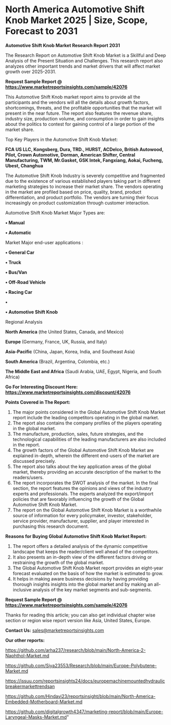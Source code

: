 # North America Automotive Shift Knob Market 2025 | Size, Scope, Forecast to 2031

<strong>Automotive Shift Knob Market Research Report 2031</strong>

The Research Report on Automotive Shift Knob Market is a Skillful and Deep Analysis of the Present Situation and Challenges. This research report also analyzes other important trends and market drivers that will affect market growth over 2025-2031.

<strong>Request Sample Report @ <a href=https://www.marketreportsinsights.com/sample/42076>https://www.marketreportsinsights.com/sample/42076</a></strong>

This Automotive Shift Knob market report aims to provide all the participants and the vendors will all the details about growth factors, shortcomings, threats, and the profitable opportunities that the market will present in the near future. The report also features the revenue share, industry size, production volume, and consumption in order to gain insights about the politics to contest for gaining control of a large portion of the market share.

Top Key Players in the Automotive Shift Knob Market:

<strong>FCA US LLC, Kongsberg, Dura, TRD., HURST, ACDelco, British Autowood, Pilot, Crown Automotive, Dorman, American Shifter, Central Manufacturing, TWM, Mr.Gasket, GSK Intek, Fangxiang, Aokai, Fucheng, Ubest, Changhua</strong>

The Automotive Shift Knob Industry is severely competitive and fragmented due to the existence of various established players taking part in different marketing strategies to increase their market share. The vendors operating in the market are profiled based on price, quality, brand, product differentiation, and product portfolio. The vendors are turning their focus increasingly on product customization through customer interaction.

Automotive Shift Knob Market Major Types are:

<strong>•  Manual

•  Automatic</strong>

Market Major end-user applications :

<strong>•  General Car

•  Truck

•  Bus/Van

•  Off-Road Vehicle

•  Racing Car

•  

•  Automotive Shift Knob</strong>

Regional Analysis

</u><strong><b>North America</b></strong> (the United States, Canada, and Mexico)

<strong><b>Europe </b></strong>(Germany, France, UK, Russia, and Italy)

<strong><b>Asia-Pacific</b></strong> (China, Japan, Korea, India, and Southeast Asia)

<strong><b>South America</b></strong> (Brazil, Argentina, Colombia, etc.)

<strong><b>The Middle East and Africa</b></strong> (Saudi Arabia, UAE, Egypt, Nigeria, and South Africa)

<strong>Go For Interesting Discount Here: <a href=https://www.marketreportsinsights.com/discount/42076>https://www.marketreportsinsights.com/discount/42076</a></strong>

<strong>Points Covered in The Report:</strong>
<ol>
  <li>The major points considered in the Global Automotive Shift Knob Market report include the leading competitors operating in the global market.</li>
  <li>The report also contains the company profiles of the players operating in the global market.</li>
  <li>The manufacture, production, sales, future strategies, and the technological capabilities of the leading manufacturers are also included in the report.</li>
  <li>The growth factors of the Global Automotive Shift Knob Market are explained in-depth, wherein the different end-users of the market are discussed precisely.</li>
  <li>The report also talks about the key application areas of the global market, thereby providing an accurate description of the market to the readers/users.</li>
  <li>The report incorporates the SWOT analysis of the market. In the final section, the report features the opinions and views of the industry experts and professionals. The experts analyzed the export/import policies that are favorably influencing the growth of the Global Automotive Shift Knob Market.</li>
  <li>The report on the Global Automotive Shift Knob Market is a worthwhile source of information for every policymaker, investor, stakeholder, service provider, manufacturer, supplier, and player interested in purchasing this research document.</li>
</ol>
<strong>Reasons for Buying Global Automotive Shift Knob Market Report:</strong>

<ol>
  <li>The report offers a detailed analysis of the dynamic competitive landscape that keeps the reader/client well ahead of the competitors.</li>
  <li>It also presents an in-depth view of the different factors driving or restraining the growth of the global market.</li>
  <li>The Global Automotive Shift Knob Market report provides an eight-year forecast evaluated on the basis of how the market is estimated to grow.</li>
  <li>It helps in making aware business decisions by having providing thorough insights insights into the global market and by making an all-inclusive analysis of the key market segments and sub-segments.</li>
</ol>
<strong>Request Sample Report @ <a href=https://www.marketreportsinsights.com/sample/42076>https://www.marketreportsinsights.com/sample/42076</a></strong>


Thanks for reading this article; you can also get individual chapter wise section or region wise report version like Asia, United States, Europe.

<strong>Contact Us:</strong>
sales@marketreportsinsights.com

<strong>Our other reports:</strong>

<a href=https://github.com/arha237/research/blob/main/North-America-2-Naphthol-Market.md>https://github.com/arha237/research/blob/main/North-America-2-Naphthol-Market.md</a>

<a href=https://github.com/Siya23553/Research/blob/main/Europe-Polybutene-Market.md>https://github.com/Siya23553/Research/blob/main/Europe-Polybutene-Market.md</a>

<a href=https://issuu.com/reportsinsights24/docs/europemachinemountedhydraulicbreakermarkettrendsan>https://issuu.com/reportsinsights24/docs/europemachinemountedhydraulicbreakermarkettrendsan</a>

<a href=https://github.com/Hindavi23/reportsinsight/blob/main/North-America-Embedded-Motherboard-Market.md>https://github.com/Hindavi23/reportsinsight/blob/main/North-America-Embedded-Motherboard-Market.md</a>

<a href=https://github.com/digitalgrowth4347/marketing-report/blob/main/Europe-Laryngeal-Masks-Market.md>https://github.com/digitalgrowth4347/marketing-report/blob/main/Europe-Laryngeal-Masks-Market.md</a>"

